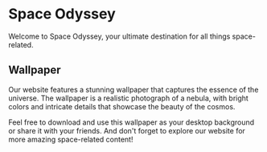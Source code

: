 <!--font:Montserrat-->

# Space Odyssey

Welcome to Space Odyssey, your ultimate destination for all things space-related. 

## Wallpaper

Our website features a stunning wallpaper that captures the essence of the universe. The wallpaper is a realistic photograph of a nebula, with bright colors and intricate details that showcase the beauty of the cosmos. 

Feel free to download and use this wallpaper as your desktop background or share it with your friends. And don't forget to explore our website for more amazing space-related content!

<!--

Write me markdown content of website with wallpaper:

"A realistic photograph of a nebula, with bright colors and intricate details that showcase the beauty of the universe."

The header of the page should not be copy of the text but rather a real content of the website which is using this wallpaper.


---


# Space Odyssey

Welcome to Space Odyssey, your ultimate destination for all things space-related. 

## Wallpaper

Our website features a stunning wallpaper that captures the essence of the universe. The wallpaper is a realistic photograph of a nebula, with bright colors and intricate details that showcase the beauty of the cosmos. 

Feel free to download and use this wallpaper as your desktop background or share it with your friends. And don't forget to explore our website for more amazing space-related content!


---


Write me a Google font which is best fitting for the website.

Pick from the list:
- Inter
- Cabin
- Raleway
- Poppins
- Cinzel
- Lato
- IBM Plex Sans
- Playfair Display
- Exo 2
- Orbitron
- Lobster
- Great Vibes
- Barlow Condensed
- Cormorant Garamond
- Dancing Script
- Roboto
- Alegreya
- Montserrat
- Open Sans
- Creepster
- Futura
- Cinzel Decorative


Write just the font name nothing else.


---


Montserrat

-->
